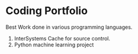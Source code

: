 # Coding Portfolio
Best Work done in various programming languages.
1. InterSystems Cache for source control.
2. Python machine learning project
